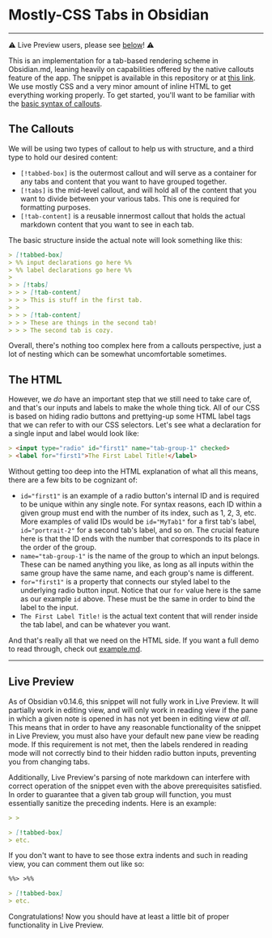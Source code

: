 # Mostly-CSS Tabs in Obsidian
---
⚠ Live Preview users,  please see [below](#live-preview)! ⚠

This is an implementation for a tab-based rendering scheme in Obsidian.md, leaning heavily on capabilities offered by the native callouts feature of the app. The snippet is available in this repository or at [this link](TabsInObsidian.css). We use mostly CSS and a very minor amount of inline HTML to get everything working properly. To get started, you'll want to be familiar with the [basic syntax of callouts](https://help.obsidian.md/How+to/Use+callouts).  

## The Callouts
We will be using two types of callout to help us with structure, and a third type to hold our desired content:
- `[!tabbed-box]` is the outermost callout and will serve as a container for any tabs and content that you want to have grouped together.
- `[!tabs]` is the mid-level callout, and will hold all of the content that you want to divide between your various tabs. This one is required for formatting purposes.
- `[!tab-content]` is a reusable innermost callout that holds the actual markdown content that you want to see in each tab.

The basic structure inside the actual note will look something like this:
```md
> [!tabbed-box]
> %% input declarations go here %%
> %% label declarations go here %%
>
> > [!tabs]
> > > [!tab-content]
> > > This is stuff in the first tab.
> >
> > > [!tab-content]
> > > These are things in the second tab!
> > > The second tab is cozy.  
```

Overall, there's nothing too complex here from a callouts perspective, just a lot of nesting which can be somewhat uncomfortable sometimes.

## The HTML
However, we *do* have an important step that we still need to take care of, and that's our inputs and labels to make the whole thing tick. All of our CSS is based on hiding radio buttons and prettying-up some HTML label tags that we can refer to with our CSS selectors. Let's see what a declaration for a single input and label would look like:
```md
> <input type="radio" id="first1" name="tab-group-1" checked>
> <label for="first1">The First Label Title!</label>
```
Without getting too deep into the HTML explanation of what all this means, there are a few bits to be cognizant of:
- `id="first1"` is an example of a radio button's internal ID and is required to be unique within any single note. For syntax reasons, each ID within a given group must end with the number of its index, such as 1, 2, 3, etc. More examples of valid IDs would be `id="MyTab1"` for a first tab's label, `id="portrait-2"` for a second tab's label, and so on. The crucial feature here is that the ID ends with the number that corresponds to its place in the order of the group.
- `name="tab-group-1"` is the name of the group to which an input belongs. These can be named anything you like, as long as all inputs within the same group have the same name, and each group's name is different.
- `for="first1"` is a property that connects our styled label to the underlying radio button input. Notice that our `for` value here is the same as our example `id` above. These must be the same in order to bind the label to the input.
- `The First Label Title!` is the actual text content that will render inside the tab label, and can be whatever you want.

And that's really all that we need on the HTML side. If you want a full demo to read through, check out [example.md](example.md).

---
## Live Preview
As of Obsidian v0.14.6, this snippet will not fully work in Live Preview. It will partially work in editing view, and will only work in reading view if the pane in which a given note is opened in has not yet been in editing view *at all*. This means that in order to have any reasonable functionality of the snippet in Live Preview, you must also have your default new pane view be reading mode. If this requirement is not met, then the labels rendered in reading mode will not correctly bind to their hidden radio button inputs, preventing you from changing tabs.

Additionally, Live Preview's parsing of note markdown can interfere with correct operation of the snippet even with the above prerequisites satisfied. In order to guarantee that a given tab group will function, you must essentially sanitize the preceding indents. Here is an example:
```md
> >

> [!tabbed-box]
> etc.
```

If you don't want to have to see those extra indents and such in reading view, you can comment them out like so:
```md
%%> >%%

> [!tabbed-box]
> etc.
```

Congratulations! Now you should have at least a little bit of proper functionality in Live Preview.
